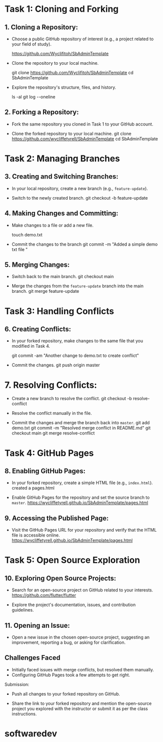 # Task 1: Cloning and Forking

## 1. Cloning a Repository:

  - Choose a public GitHub repository of interest (e.g., a project related to your field of study).

     https://github.com/Wyclifitoh/SbAdminTemplate

  - Clone the repository to your local machine.

    git clone https://github.com/Wyclifitoh/SbAdminTemplate
    cd SbAdminTemplate


  - Explore the repository's structure, files, and history.

    ls -al
    git log --oneline


## 2. Forking a Repository:

  - Fork the same repository you cloned in Task 1 to your GitHub account.

  - Clone the forked repository to your local machine.
        git clone https://github.com/wycliffetyrell/SbAdminTemplate
        cd SbAdminTemplate


# Task 2: Managing Branches

## 3. Creating and Switching Branches:

  - In your local repository, create a new branch (e.g., `feature-update`).

  - Switch to the newly created branch.
    git checkout -b feature-update

## 4. Making Changes and Committing:

  - Make changes to a file or add a new file.
    
    touch demo.txt

  - Commit the changes to the branch
    git commit -m "Added a simple demo txt file "

## 5. Merging Changes:

  - Switch back to the main branch.
    git checkout main


  - Merge the changes from the `feature-update` branch into the main branch.
    git merge feature-update


# Task 3: Handling Conflicts

## 6. Creating Conflicts:

  - In your forked repository, make changes to the same file that you modified in Task 4.
 
    git commit -am "Another change to demo.txt to create conflict"
    

  - Commit the changes.
    git push origin master

# 7. Resolving Conflicts:

  - Create a new branch to resolve the conflict.
    git checkout -b resolve-conflict


  - Resolve the conflict manually in the file.

  - Commit the changes and merge the branch back into `master`.
    git add demo.txt
    git commit -m "Resolved merge conflict in README.md"
    git checkout main
    git merge resolve-conflict

# Task 4: GitHub Pages

## 8. Enabling GitHub Pages:

  - In your forked repository, create a simple HTML file (e.g., `index.html`).
    created a pages.html

  - Enable GitHub Pages for the repository and set the source branch to `master`.
    https://wycliffetyrell.github.io/SbAdminTemplate/pages.html



## 9. Accessing the Published Page:

  - Visit the GitHub Pages URL for your repository and verify that the HTML file is accessible online.
    https://wycliffetyrell.github.io/SbAdminTemplate/pages.html


# Task 5: Open Source Exploration

## 10. Exploring Open Source Projects:

  - Search for an open-source project on GitHub related to your interests.
      https://github.com/flutter/flutter

  - Explore the project's documentation, issues, and contribution guidelines.



## 11. Opening an Issue:

  - Open a new issue in the chosen open-source project, suggesting an improvement, reporting a bug, or asking for clarification.


## Challenges Faced
- Initially faced issues with merge conflicts, but resolved them manually.
- Configuring GitHub Pages took a few attempts to get right.

Submission:

- Push all changes to your forked repository on GitHub.

- Share the link to your forked repository and mention the open-source project you explored with the instructor or submit it as per the class instructions.
# softwaredev
